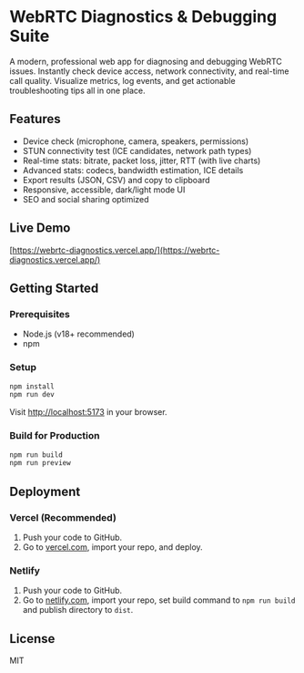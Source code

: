  # WebRTC Diagnostics & Debugging Suite  

A modern, professional web app for diagnosing and debugging WebRTC issues. Instantly check device access, network connectivity, and real-time call quality. Visualize metrics, log events, and get actionable troubleshooting tips all in one place.

## Features 
- Device check (microphone, camera, speakers, permissions) 
- STUN connectivity test (ICE candidates, network path types)
- Real-time stats: bitrate, packet loss, jitter, RTT (with live charts) 
- Advanced stats: codecs, bandwidth estimation, ICE details 
- Export results (JSON, CSV) and copy to clipboard 
- Responsive, accessible, dark/light mode UI  
- SEO and social sharing optimized
  
## Live Demo
[https://webrtc-diagnostics.vercel.app/](https://webrtc-diagnostics.vercel.app/)

## Getting Started    
  
### Prerequisites     
- Node.js (v18+ recommended)   
- npm
 
### Setup 
```bash  
npm install   
npm run dev 
```
Visit [http://localhost:5173](http://localhost:5173) in your browser.

### Build for Production
```bash
npm run build
npm run preview
```

## Deployment
### Vercel (Recommended)
1. Push your code to GitHub.
2. Go to [vercel.com](https://vercel.com/), import your repo, and deploy.

### Netlify
1. Push your code to GitHub.
2. Go to [netlify.com](https://netlify.com/), import your repo, set build command to `npm run build` and publish directory to `dist`.

## License
MIT
